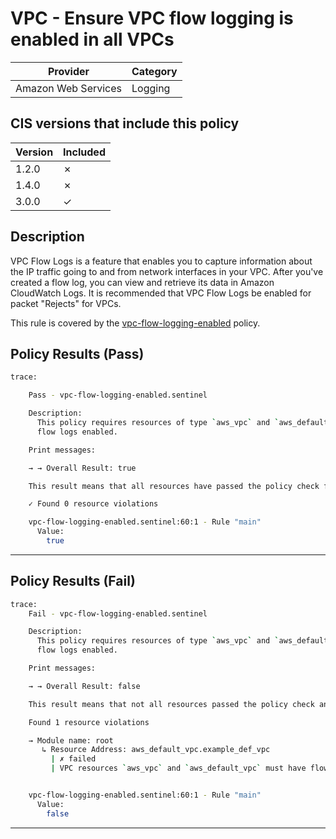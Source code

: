 # VPC - Ensure VPC flow logging is enabled in all VPCs

| Provider            | Category     |
|---------------------|--------------|
| Amazon Web Services | Logging      |

## CIS versions that include this policy

| Version | Included |
|---------|----------|
| 1.2.0   | &cross;  |
| 1.4.0   | &cross;  |
| 3.0.0   | &check;  |

## Description

VPC Flow Logs is a feature that enables you to capture information about the IP traffic going to and from network interfaces in your VPC. After you've created a flow log, you can view and retrieve its data in Amazon CloudWatch Logs. It is recommended that VPC Flow Logs be enabled for packet "Rejects" for VPCs.

This rule is covered by the [vpc-flow-logging-enabled](../../policies/vpc-flow-logging-enabled.sentinel) policy.


## Policy Results (Pass)
```bash
trace:

    Pass - vpc-flow-logging-enabled.sentinel

    Description:
      This policy requires resources of type `aws_vpc` and `aws_default_vpc` to have
      flow logs enabled.

    Print messages:

    → → Overall Result: true

    This result means that all resources have passed the policy check for the policy vpc-flow-logging-enabled

    ✓ Found 0 resource violations

    vpc-flow-logging-enabled.sentinel:60:1 - Rule "main"
      Value:
        true

```

---

## Policy Results (Fail)
```bash
trace:
    Fail - vpc-flow-logging-enabled.sentinel

    Description:
      This policy requires resources of type `aws_vpc` and `aws_default_vpc` to have
      flow logs enabled.

    Print messages:

    → → Overall Result: false

    This result means that not all resources passed the policy check and the protected behavior is not allowed for policy vpc-flow-logging-enabled

    Found 1 resource violations

    → Module name: root
       ↳ Resource Address: aws_default_vpc.example_def_vpc
         | ✗ failed
         | VPC resources `aws_vpc` and `aws_default_vpc` must have flow logging.Refer to https://docs.aws.amazon.com/securityhub/latest/userguide/ec2-controls.html#ec2-6 for more details.


    vpc-flow-logging-enabled.sentinel:60:1 - Rule "main"
      Value:
        false

```
---